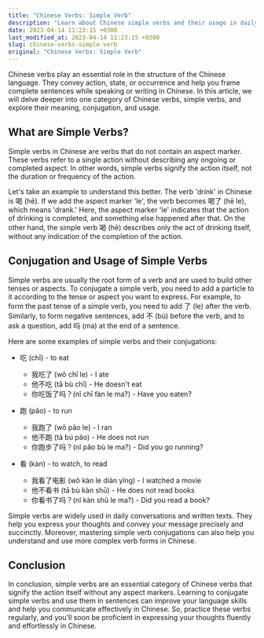 ```yaml
---
title: "Chinese Verbs: Simple Verb"
description: "Learn about Chinese simple verbs and their usage in daily conversation and writing. Get tips on how to conjugate simple verbs in Chinese and enhance your language skills with ease."
date: 2023-04-14 11:23:15 +0300
last_modified_at: 2023-04-14 11:23:15 +0300
slug: chinese-verbs-simple-verb
original: "Chinese Verbs: Simple Verb"
---
```

Chinese verbs play an essential role in the structure of the Chinese language. They convey action, state, or occurrence and help you frame complete sentences while speaking or writing in Chinese. In this article, we will delve deeper into one category of Chinese verbs, simple verbs, and explore their meaning, conjugation, and usage.

## What are Simple Verbs?

Simple verbs in Chinese are verbs that do not contain an aspect marker. These verbs refer to a single action without describing any ongoing or completed aspect. In other words, simple verbs signify the action itself, not the duration or frequency of the action. 

Let's take an example to understand this better. The verb 'drink' in Chinese is 喝 (hē). If we add the aspect marker 'le', the verb becomes 喝了 (hē le), which means 'drank.' Here, the aspect marker 'le' indicates that the action of drinking is completed, and something else happened after that. On the other hand, the simple verb 喝 (hē) describes only the act of drinking itself, without any indication of the completion of the action.

## Conjugation and Usage of Simple Verbs

Simple verbs are usually the root form of a verb and are used to build other tenses or aspects. To conjugate a simple verb, you need to add a particle to it according to the tense or aspect you want to express. For example, to form the past tense of a simple verb, you need to add 了 (le) after the verb. Similarly, to form negative sentences, add 不 (bù) before the verb, and to ask a question, add 吗 (ma) at the end of a sentence.

Here are some examples of simple verbs and their conjugations:

- 吃 (chī) - to eat
  - 我吃了 (wǒ chī le) - I ate
  - 他不吃 (tā bù chī) - He doesn't eat
  - 你吃饭了吗？(nǐ chī fàn le ma?) - Have you eaten?

- 跑 (pǎo) - to run
  - 我跑了 (wǒ pǎo le) - I ran
  - 他不跑 (tā bù pǎo) - He does not run
  - 你跑步了吗？(nǐ pǎo bù le ma?) - Did you go running?

- 看 (kàn) - to watch, to read
  - 我看了电影 (wǒ kàn le diàn yǐng) - I watched a movie
  - 他不看书 (tā bù kàn shū) - He does not read books
  - 你看书了吗？(nǐ kàn shū le ma?) - Did you read a book?

Simple verbs are widely used in daily conversations and written texts. They help you express your thoughts and convey your message precisely and succinctly. Moreover, mastering simple verb conjugations can also help you understand and use more complex verb forms in Chinese.

## Conclusion

In conclusion, simple verbs are an essential category of Chinese verbs that signify the action itself without any aspect markers. Learning to conjugate simple verbs and use them in sentences can improve your language skills and help you communicate effectively in Chinese. So, practice these verbs regularly, and you'll soon be proficient in expressing your thoughts fluently and effortlessly in Chinese.